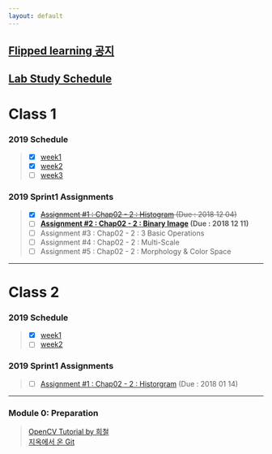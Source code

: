 ```yaml
---
layout: default
---
```



## [Flipped learning 공지](./docs/admin.html)

## [Lab Study Schedule](https://docs.google.com/spreadsheets/d/1F5Brg4HEhqU8hvQlHm3mWKJn7SnHkAQTdhIdnH1tNag/edit?usp=sharing)


# Class 1
### 2019 Schedule
>- [x] [week1](./docs/sprint1/week1.html)
>- [x] [week2](./docs/sprint1/week2.html)
>- [ ] [week3](./docs/sprint1/week3.html)

### 2019 Sprint1 Assignments  
>- [x] ~~[Assignment #1 : Chap02 - 2 : Histogram](./docs/assignments/assignment1.html) (Due : 2018 12 04)~~
>- [ ] **[Assignment #2 : Chap02 - 2 : Binary Image](./docs/assignments/assignment2.html) (Due : 2018 12 11)**
>- [ ] Assignment #3 : Chap02 - 2 : 3 Basic Operations
>- [ ] Assignment #4 : Chap02 - 2 : Multi-Scale
>- [ ] Assignment #5 : Chap02 - 2 : Morphology & Color Space

---

# Class 2
### 2019 Schedule
>- [x] [week1](./docs/class2/week1.html)
>- [ ] [week2](./docs/class2/week2.html)

### 2019 Sprint1 Assignments  
>- [ ] [Assignment #1 : Chap02 - 2 : Historgram](./docs/class2_assignments/assignment1.html) (Due : 2018 01 14)

---

### Module 0: Preparation
>[OpenCV Tutorial by 희철](https://docs.google.com/presentation/d/1Uv1geoOMUp7PI4ReuiN8SLE4I6BZglN1viCBqW3DB8Y/edit)  
>[지옥에서 온 Git](https://opentutorials.org/course/2708)  